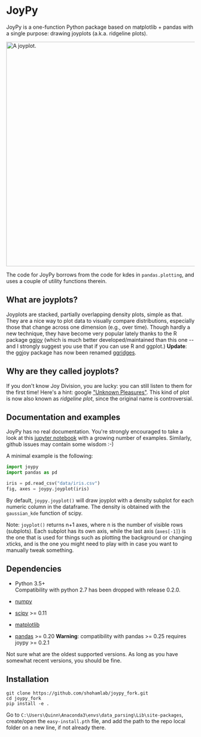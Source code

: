 # JoyPy

JoyPy is a one-function Python package based on matplotlib + pandas with a single purpose: drawing joyplots (a.k.a. ridgeline plots).

<img src="temperatures.png" width="600" alt="A joyplot.">

The code for JoyPy borrows from the code for kdes in `pandas.plotting`, and uses a couple
of utility functions therein.

What are joyplots?
---
Joyplots are stacked, partially overlapping density plots, simple as that. They are a nice way to plot data
to visually compare distributions, especially those that change across one dimension (e.g., over time).
Though hardly a new technique, they have become very popular lately thanks to the R package [ggjoy](https://github.com/clauswilke/ggjoy) 
(which is much better developed/maintained than this one -- and I strongly suggest you use that if you can use R and ggplot.)
**Update**: the ggjoy package has now been renamed [ggridges](https://github.com/clauswilke/ggridges).

Why are they called joyplots?
---
If you don't know Joy Division, you are lucky: you can still listen to them for the first time!
Here's a hint: google ["Unknown Pleasures"](https://www.youtube.com/watch?v=fhCLalLXHP4).
This kind of plot is now also known as *ridgeline plot*, since the original name is controversial. 

Documentation and examples
--------

JoyPy has no real documentation.
You're strongly encouraged to take a look at this [jupyter notebook](Joyplot.ipynb) with a growing number of examples.
Similarly, github issues may contain some wisdom :-)

A minimal example is the following:
```python
import joypy
import pandas as pd

iris = pd.read_csv("data/iris.csv")
fig, axes = joypy.joyplot(iris)
```

By default, `joypy.joyplot()` will draw joyplot with a density subplot for each numeric column in the dataframe. The density is obtained with the `gaussian_kde` function of scipy.

Note: `joyplot()` returns n+1 axes, where n is the number of visible rows (subplots).
Each subplot has its own axis, while the last axis (`axes[-1]`) is the one that is used for things such as plotting the background or changing xticks, and is the one you might need to play with in case you want to manually tweak something.

Dependencies
------------

- Python 3.5+  
Compatibility with python 2.7 has been dropped with release 0.2.0.

- [numpy](http://www.numpy.org/)
- [scipy](http://www.scipy.org/) >= 0.11
- [matplotlib](http://matplotlib.org/)
- [pandas](http://pandas.pydata.org/) >= 0.20  **Warning**: compatibility with pandas >= 0.25 requires joypy >= 0.2.1

Not sure what are the oldest supported versions. 
As long as you have somewhat recent versions, you should be fine.

Installation
------

    git clone https://github.com/shohamlab/joypy_fork.git
    cd joypy_fork
    pip install -e .
    
Go to ```C:\Users\Quinn\Anaconda3\envs\data_parsing\Lib\site-packages```, create/open the `easy-install.pth` file, and add the path to the repo local folder on a new line, if not already there.

